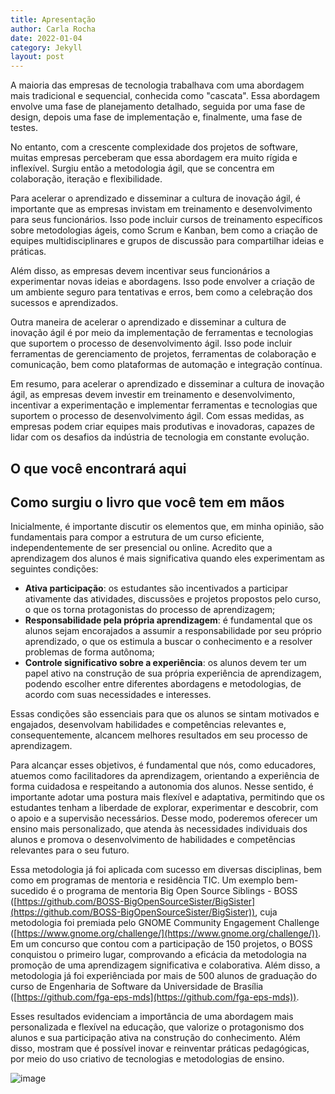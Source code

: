 ```yaml
---
title: Apresentação
author: Carla Rocha
date: 2022-01-04
category: Jekyll
layout: post
---
```



A maioria das empresas de tecnologia trabalhava com uma abordagem mais tradicional e sequencial, conhecida como "cascata". Essa abordagem envolve uma fase de planejamento detalhado, seguida por uma fase de design, depois uma fase de implementação e, finalmente, uma fase de testes.

No entanto, com a crescente complexidade dos projetos de software, muitas empresas perceberam que essa abordagem era muito rígida e inflexível. Surgiu então a metodologia ágil, que se concentra em colaboração, iteração e flexibilidade.

Para acelerar o aprendizado e disseminar a cultura de inovação ágil, é importante que as empresas invistam em treinamento e desenvolvimento para seus funcionários. Isso pode incluir cursos de treinamento específicos sobre metodologias ágeis, como Scrum e Kanban, bem como a criação de equipes multidisciplinares e grupos de discussão para compartilhar ideias e práticas.

Além disso, as empresas devem incentivar seus funcionários a experimentar novas ideias e abordagens. Isso pode envolver a criação de um ambiente seguro para tentativas e erros, bem como a celebração dos sucessos e aprendizados.

Outra maneira de acelerar o aprendizado e disseminar a cultura de inovação ágil é por meio da implementação de ferramentas e tecnologias que suportem o processo de desenvolvimento ágil. Isso pode incluir ferramentas de gerenciamento de projetos, ferramentas de colaboração e comunicação, bem como plataformas de automação e integração contínua.

Em resumo, para acelerar o aprendizado e disseminar a cultura de inovação ágil, as empresas devem investir em treinamento e desenvolvimento, incentivar a experimentação e implementar ferramentas e tecnologias que suportem o processo de desenvolvimento ágil. Com essas medidas, as empresas podem criar equipes mais produtivas e inovadoras, capazes de lidar com os desafios da indústria de tecnologia em constante evolução.



## O que você encontrará aqui


## Como surgiu o livro que você tem em mãos

Inicialmente, é importante discutir os elementos que, em minha opinião, são fundamentais para compor a estrutura de um curso eficiente, independentemente de ser presencial ou online. Acredito que a aprendizagem dos alunos é mais significativa quando eles experimentam as seguintes condições:

- **Ativa participação**: os estudantes são incentivados a participar ativamente das atividades, discussões e projetos propostos pelo curso, o que os torna protagonistas do processo de aprendizagem;
- **Responsabilidade pela própria aprendizagem**: é fundamental que os alunos sejam encorajados a assumir a responsabilidade por seu próprio aprendizado, o que os estimula a buscar o conhecimento e a resolver problemas de forma autônoma;
- **Controle significativo sobre a experiência**: os alunos devem ter um papel ativo na construção de sua própria experiência de aprendizagem, podendo escolher entre diferentes abordagens e metodologias, de acordo com suas necessidades e interesses.

Essas condições são essenciais para que os alunos se sintam motivados e engajados, desenvolvam habilidades e competências relevantes e, consequentemente, alcancem melhores resultados em seu processo de aprendizagem.

Para alcançar esses objetivos, é fundamental que nós, como educadores, atuemos como facilitadores da aprendizagem, orientando a experiência de forma cuidadosa e respeitando a autonomia dos alunos. Nesse sentido, é importante adotar uma postura mais flexível e adaptativa, permitindo que os estudantes tenham a liberdade de explorar, experimentar e descobrir, com o apoio e a supervisão necessários. Desse modo, poderemos oferecer um ensino mais personalizado, que atenda às necessidades individuais dos alunos e promova o desenvolvimento de habilidades e competências relevantes para o seu futuro.


Essa metodologia já foi aplicada com sucesso em diversas disciplinas, bem como em programas de mentoria e residência TIC. Um exemplo bem-sucedido é o programa de mentoria Big Open Source Siblings - BOSS ([https://github.com/BOSS-BigOpenSourceSister/BigSister](https://github.com/BOSS-BigOpenSourceSister/BigSister)), cuja metodologia foi premiada pelo GNOME Community Engagement Challenge ([https://www.gnome.org/challenge/](https://www.gnome.org/challenge/)). Em um concurso que contou com a participação de 150 projetos, o BOSS conquistou o primeiro lugar, comprovando a eficácia da metodologia na promoção de uma aprendizagem significativa e colaborativa. Além disso, a metodologia já foi experiênciada por mais de 500 alunos de graduação do curso de Engenharia de Software da Universidade de Brasília ([https://github.com/fga-eps-mds](https://github.com/fga-eps-mds)).

Esses resultados evidenciam a importância de uma abordagem mais personalizada e flexível na educação, que valorize o protagonismo dos alunos e sua participação ativa na construção do conhecimento. Além disso, mostram que é possível inovar e reinventar práticas pedagógicas, por meio do uso criativo de tecnologias e metodologias de ensino.


![image](../../assets/figs/gpp_mds.png)
